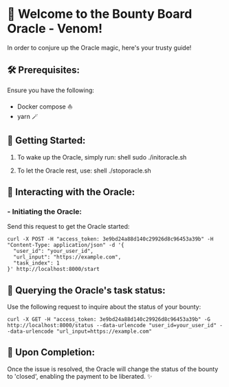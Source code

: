 # 🦉 Welcome to the Bounty Board Oracle - Venom!

In order to conjure up the Oracle magic, here's your trusty guide!

## 🛠️ Prerequisites:

Ensure you have the following:

- Docker compose ⛵
- yarn 🪄

## 🚀 Getting Started:

1. To wake up the Oracle, simply run:
    shell
    sudo ./initoracle.sh
    

2. To let the Oracle rest, use:
    shell
    ./stoporacle.sh
    

## 🔮 Interacting with the Oracle:

### - Initiating the Oracle:

Send this request to get the Oracle started:

```shell
curl -X POST -H "access_token: 3e9bd24a88d140c29926d8c96453a39b" -H "Content-Type: application/json" -d '{
  "user_id": "your_user_id",
  "url_input": "https://example.com",
  "task_index": 1
}' http://localhost:8000/start

```
## 🔮 Querying the Oracle's task status:

Use the following request to inquire about the status of your bounty:

```shell
curl -X GET -H "access_token: 3e9bd24a88d140c29926d8c96453a39b" -G http://localhost:8000/status --data-urlencode "user_id=your_user_id" --data-urlencode "url_input=https://example.com"
```
## 🎁 Upon Completion:

Once the issue is resolved, the Oracle will change the status of the bounty to 'closed', enabling the payment to be liberated. ✨